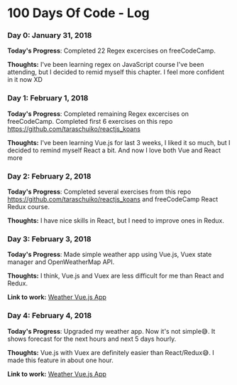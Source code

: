 # 100 Days Of Code - Log

### Day 0: January 31, 2018

**Today's Progress**: Completed 22 Regex excercises on freeCodeCamp.

**Thoughts:** I've been learning regex on JavaScript course I've been attending, but I decided to remid myself this chapter. I feel more confident in it now XD

### Day 1: February 1, 2018

**Today's Progress**: Completed remaining Regex excercises on freeCodeCamp. Completed first 6 exercises on this repo https://github.com/taraschuiko/reactjs_koans

**Thoughts:** I've been learning Vue.js for last 3 weeks, I liked it so much, but I decided to remind myself React a bit. And now I love both Vue and React more

### Day 2: February 2, 2018

**Today's Progress**: Completed several exercises from this repo https://github.com/taraschuiko/reactjs_koans and freeCodeCamp React Redux course.

**Thoughts:** I have nice skills in React, but I need to improve ones in Redux.

### Day 3: February 3, 2018

**Today's Progress**: Made simple weather app using Vue.js, Vuex state manager and OpenWeatherMap API.

**Thoughts:** I think, Vue.js and Vuex are less difficult for me than React and Redux.

**Link to work:** [Weather Vue.js App](http://weather.taraschuiko.com.ua/)

### Day 4: February 4, 2018

**Today's Progress**: Upgraded my weather app. Now it's not simple😅. It shows forecast for the next hours and next 5 days hourly. 

**Thoughts:** Vue.js with Vuex are definitely easier than React/Redux😅. I made this feature in about one hour.

**Link to work:** [Weather Vue.js App](http://weather.taraschuiko.com.ua/)
